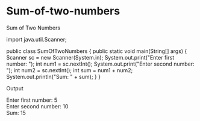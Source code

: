 # Sum-of-two-numbers
Sum of Two Numbers

import java.util.Scanner;

public class SumOfTwoNumbers {
    public static void main(String[] args) {
        Scanner sc = new Scanner(System.in);
        System.out.print("Enter first number: ");
        int num1 = sc.nextInt();
        System.out.print("Enter second number: ");
        int num2 = sc.nextInt();
        int sum = num1 + num2;
        System.out.println("Sum: " + sum);
    }
}

Output

Enter first number: 5  
Enter second number: 10  
Sum: 15
